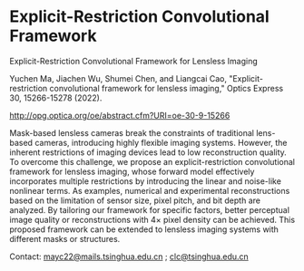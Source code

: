 # Explicit-Restriction Convolutional Framework
Explicit-Restriction Convolutional Framework for Lensless Imaging

Yuchen Ma, Jiachen Wu, Shumei Chen, and Liangcai Cao, "Explicit-restriction convolutional framework for lensless imaging," Optics Express 30, 15266-15278 (2022).

http://opg.optica.org/oe/abstract.cfm?URI=oe-30-9-15266

Mask-based lensless cameras break the constraints of traditional lens-based cameras, introducing highly flexible imaging systems. However, the inherent restrictions of imaging devices lead to low reconstruction quality. To overcome this challenge, we propose an explicit-restriction convolutional framework for lensless imaging, whose forward model effectively incorporates multiple restrictions by introducing the linear and noise-like nonlinear terms. As examples, numerical and experimental reconstructions based on the limitation of sensor size, pixel pitch, and bit depth are analyzed. By tailoring our framework for specific factors, better perceptual image quality or reconstructions with 4&#x00D7; pixel density can be achieved. This proposed framework can be extended to lensless imaging systems with different masks or structures.

Contact: mayc22@mails.tsinghua.edu.cn ; clc@tsinghua.edu.cn

